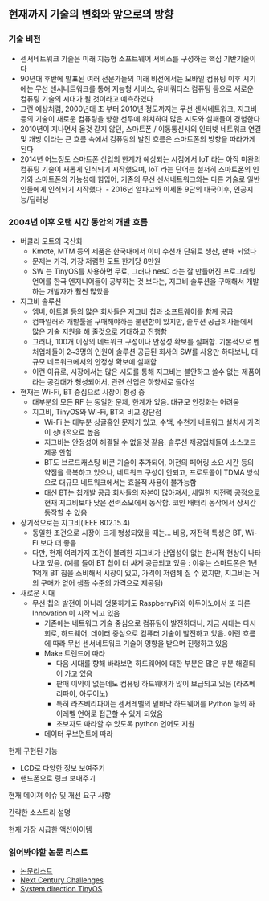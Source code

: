 ## 현재까지 기술의 변화와 앞으로의 방향
### 기술 비전
  - 센서네트워크 기술은 미래 지능형 소프트웨어 서비스를 구성하는 핵심 기반기술이다
  - 90년대 후반에 발표된 여러 전문가들의 미래 비전에서는 모바일 컴퓨팅 이후 시기에는 무선 센서네트워크를 통해 지능형 서비스, 유비쿼터스 컴퓨팅 등으로 새로운 컴퓨팅 기술의 시대가 될 것이라고 예측하였다
  - 그런 예상처럼, 2000년대 초 부터 2010년 정도까지는 무선 센서네트워크, 지그비 등의 기술이 새로운 컴퓨팅을 향한 선두에 위치하여 많은 시도와 실패들이 경험한다
  - 2010년이 지나면서 올것 같지 않던, 스마트폰 / 이동통신사의 인터넷 네트워크 연결 및 개방 이라는 큰 흐름 속에서 컴퓨팅의 발전 흐름은 스마트폰의 방향을 따라가게 된다
  - 2014년 어느정도 스마트폰 산업의 한계가 예상되는 시점에서 IoT 라는 아직 미완의 컴퓨팅 기술이 새롭게 인식되기 시작했으며, IoT 라는 단어는 철저히 스마트폰의 인기와 스마트폰의 가능성에 힘입어, 기존의 무선 센서네트워크와는 다른 기술로 일반인들에게 인식되기 시작했다
  - 2016년 알파고와 이세돌 9단의 대국이후, 인공지능/딥러닝


### 2004년 이후 오랜 시간 동안의 개발 흐름
  - 버클리 모트의 국산화
    - Kmote, MTM 등의 제품은 한국내에서 이미 수천개 단위로 생산, 판매 되었다
    - 문제는 가격, 가장 저렴한 모트 한개당 8만원
    - SW 는 TinyOS를 사용하면 무료, 그러나 nesC 라는 잘 만들어진 프로그래밍 언어를 한국 엔지니어들이 공부하는 것 보다는, 지그비 솔루션을 구매해서 개발하는 개발자가 훨씬 많았음
  - 지그비 솔루션
    - 엠버, 아트멜 등의 많은 회사들은 지그비 칩과 소프트웨어를 함께 공급
    - 컴파일러와 개발툴을 구매해야하는 불편함이 있지만, 솔루션 공급회사들에서 많은 기술 지원을 해 줄것으로 기대하고 진행함 
    - 그러나, 100개 이상의 네트워크 구성이나 안정성 확보를 실패함. 기본적으로 벤처업체들이 2~3명의 인원이 솔루션 공급된 회사의 SW를 사용만 하다보니, 대규모 네트워크에서의 안정성 확보에 실패함
    - 이런 이유로, 시장에서는 많은 시도를 통해 지그비는 불안하고 쓸수 없는 제품이라는 공감대가 형성되어서, 관련 산업은 하향세로 돌아섬
  - 현재는 Wi-Fi, BT 중심으로 시장이 형성 중
    - 대부분의 모든 RF 는 동일한 문제, 한계가 있음. 대규모 안정화는 어려움
    - 지그비, TinyOS와 Wi-Fi, BT의 비교 장단점
      - Wi-Fi 는 대부분 싱글홉인 문제가 있고, 수백, 수천개 네트워크 설치시 가격이 상대적으로 높음
      - 지그비는 안정성이 해결될 수 없을것 같음. 솔루션 제공업체들이 소스코드 제공 안함
      - BT도 브로드캐스팅 비콘 기술이 추가되어, 이전의 페어링 소요 시간 등의 약점을 극복하고 있으나, 네트워크 구성이 안되고, 프로토콜이 TDMA 방식으로 대규모 네트워크에서는 효율적 사용이 불가능함
      - 대신 BT는 칩개발 공급 회사들의 자본이 많아져서, 세밀한 저전력 공정으로 현재 지그비보다 낮은 전력소모에서 동작함. 코인 배터리 동작에서 장시간 동작할 수 있음 
  - 장기적으로는 지그비(IEEE 802.15.4)
    - 동일한 조건으로 시장이 크게 형성되었을 때는... 비용, 저전력 특성은 BT, Wi-Fi 보다 더 좋음
    - 다만, 현재 여러가지 조건이 불리한 지그비가 산업성이 없는 한시적 현상이 나타나고 있음. (예를 들어 BT 칩이 더 싸게 공급되고 있음 : 이유는 스마트폰은 1년 1억개 BT 칩을 소비해서 시장이 있고, 가격이 저렴해 질 수 있지만, 지그비는 거의 구매가 없어 샘플 수준의 가격으로 제공됨)
  - 새로운 시대
    - 무선 칩의 발전이 아니라 엉뚱하게도 RaspberryPi와 아두이노에서 또 다른 Innovation 이 시작 되고 있음
      - 기존에는 네트워크 기술 중심으로 컴퓨팅이 발전하더니, 지금 시대는 다시 회로, 하드웨어, 데이터 중심으로 컴퓨터 기술이 발전하고 있음. 이런 흐름에 따라 무선 센서네트워크 기술이 영향을 받으며 진행하고 있음
      - Make 트렌드에 따라
        - 다음 시대를 향해 바라보면 하드웨어에 대한 부분은 많은 부분 해결되어 가고 있음
        - 판매 이익이 없는데도 컴퓨팅 하드웨어가 많이 보급되고 있음 (라즈베리파이, 아두이노)
        - 특히 라즈베리파이는 센서레벨의 밑바닥 하드웨어를 Python 등의 하이레벨 언어로 접근할 수 있게 되었음
        - 초보자도 따라할 수 있도록 python 언어도 지원
      - 데이터 무브먼트에 따라
  
현재 구현된 기능
  - LCD로 다양한 정보 보여주기
  - 핸드폰으로 링크 보내주기 

현재 메이져 이슈 및 개선 요구 사항

간략한 소스트리 설명

현재 가장 시급한 액션아이템


### 읽어봐야할 논문 리스트
- [논문리스트](http://web.stanford.edu/class/cs344a/readings.html)
- [Next Century Challenges](http://www.isi.edu/~johnh/PAPERS/Estrin99e.pdf)
- [System direction TinyOS](http://www.tinyos.net/papers/tos.pdf)

